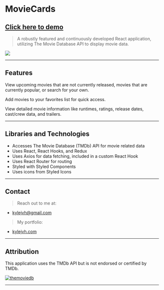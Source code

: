 # MovieCards

## **<a href="https://kjvh-moviecards.herokuapp.com/" target="_blank">Click here to demo</a>**

> A robustly featured and continuously developed React application, utilizing The Movie Database API to display movie data.

![](demo.gif)

---

## Features

View upcoming movies that are not currently released, movies that are currently popular, or search for your own.

Add movies to your favorites list for quick access.

View detailed movie information like runtimes, ratings, release dates, cast/crew data, and trailers.

---

## Libraries and Technologies

- Accesses The Movie Database (TMDb) API for movie related data
- Uses React, React Hooks, and Redux
- Uses Axios for data fetching, included in a custom React Hook
- Uses React Router for routing
- Styled with Styled Components
- Uses icons from Styled Icons

---

## Contact

> Reach out to me at:

- kylejvh@gmail.com

> My portfolio:

- <a href="https://www.kylejvh.com/" target="_blank">kylejvh.com</a>

---

## Attribution

This application uses the TMDb API but is not endorsed or certified by TMDb.

<a href="https://www.themoviedb.org/about"><img src="https://www.themoviedb.org/assets/2/v4/logos/408x161-powered-by-rectangle-green-bb4301c10ddc749b4e79463811a68afebeae66ef43d17bcfd8ff0e60ded7ce99.png" title="TMDb" alt="themoviedb"></a>

---
